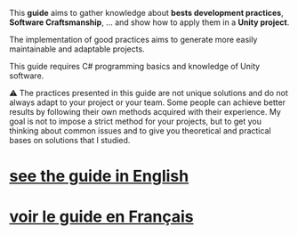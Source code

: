 This **guide** aims to gather knowledge about **bests development practices**, **Software Craftsmanship**, ... and show how to apply them in a **Unity project**. 

The implementation of good practices aims to generate more easily maintainable and adaptable projects.  

This guide requires C# programming basics and knowledge of Unity software.  
  
⚠️ The practices presented in this guide are not unique solutions and do not always adapt to your project or your team. Some people can achieve better results by following their own methods acquired with their experience. My goal is not to impose a strict method for your projects, but to get you thinking about common issues and to give you theoretical and practical bases on solutions that I studied.



# [see the guide in English](/En/Summary.md)


# [voir le guide en Français](/Fr/Summary.md)


